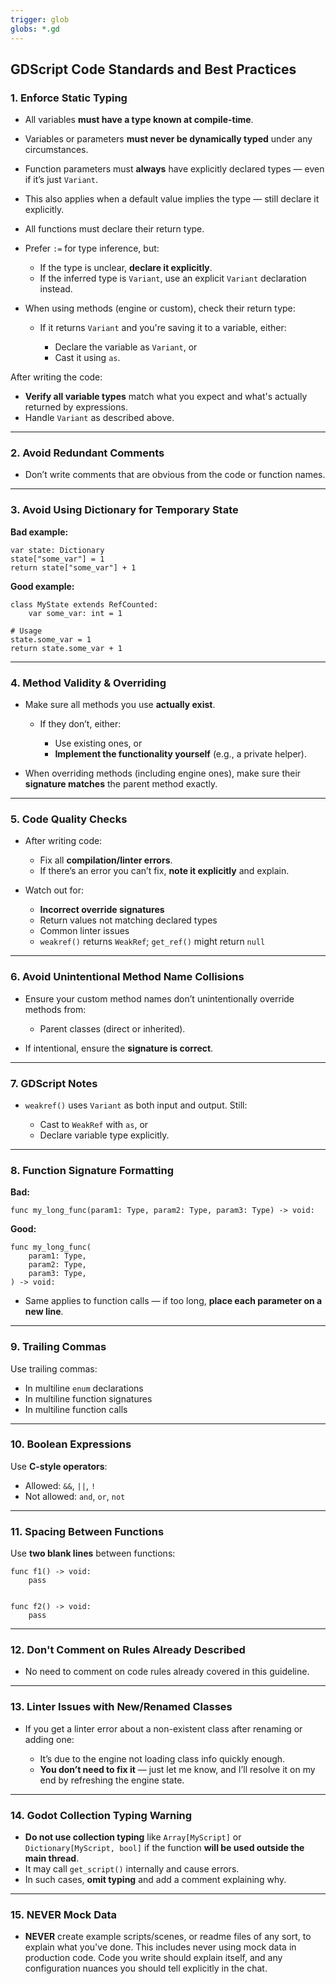 ```yaml
---
trigger: glob
globs: *.gd
---
```


## **GDScript Code Standards and Best Practices**

### **1. Enforce Static Typing**

- All variables **must have a type known at compile-time**.
- Variables or parameters **must never be dynamically typed** under any circumstances.
- Function parameters must **always** have explicitly declared types — even if it’s just `Variant`.
- This also applies when a default value implies the type — still declare it explicitly.
- All functions must declare their return type.
- Prefer `:=` for type inference, but:

  - If the type is unclear, **declare it explicitly**.
  - If the inferred type is `Variant`, use an explicit `Variant` declaration instead.

- When using methods (engine or custom), check their return type:

  - If it returns `Variant` and you're saving it to a variable, either:

    - Declare the variable as `Variant`, or
    - Cast it using `as`.

After writing the code:

- **Verify all variable types** match what you expect and what's actually returned by expressions.
- Handle `Variant` as described above.

---

### **2. Avoid Redundant Comments**

- Don’t write comments that are obvious from the code or function names.

---

### **3. Avoid Using Dictionary for Temporary State**

**Bad example:**

```gdscript
var state: Dictionary
state["some_var"] = 1
return state["some_var"] + 1
```

**Good example:**

```gdscript
class MyState extends RefCounted:
    var some_var: int = 1

# Usage
state.some_var = 1
return state.some_var + 1
```

---

### **4. Method Validity & Overriding**

- Make sure all methods you use **actually exist**.

  - If they don’t, either:

    - Use existing ones, or
    - **Implement the functionality yourself** (e.g., a private helper).

- When overriding methods (including engine ones), make sure their **signature matches** the parent method exactly.

---

### **5. Code Quality Checks**

- After writing code:

  - Fix all **compilation/linter errors**.
  - If there’s an error you can’t fix, **note it explicitly** and explain.

- Watch out for:

  - **Incorrect override signatures**
  - Return values not matching declared types
  - Common linter issues
  - `weakref()` returns `WeakRef`; `get_ref()` might return `null`

---

### **6. Avoid Unintentional Method Name Collisions**

- Ensure your custom method names don’t unintentionally override methods from:

  - Parent classes (direct or inherited).

- If intentional, ensure the **signature is correct**.

---

### **7. GDScript Notes**

- `weakref()` uses `Variant` as both input and output. Still:

  - Cast to `WeakRef` with `as`, or
  - Declare variable type explicitly.

---

### **8. Function Signature Formatting**

**Bad:**

```gdscript
func my_long_func(param1: Type, param2: Type, param3: Type) -> void:
```

**Good:**

```gdscript
func my_long_func(
    param1: Type,
    param2: Type,
    param3: Type,
) -> void:
```

- Same applies to function calls — if too long, **place each parameter on a new line**.

---

### **9. Trailing Commas**

Use trailing commas:

- In multiline `enum` declarations
- In multiline function signatures
- In multiline function calls

---

### **10. Boolean Expressions**

Use **C-style operators**:

- Allowed: `&&`, `||`, `!`
- Not allowed: `and`, `or`, `not`

---

### **11. Spacing Between Functions**

Use **two blank lines** between functions:

```gdscript
func f1() -> void:
    pass


func f2() -> void:
    pass
```

---

### **12. Don't Comment on Rules Already Described**

- No need to comment on code rules already covered in this guideline.

---

### **13. Linter Issues with New/Renamed Classes**

- If you get a linter error about a non-existent class after renaming or adding one:

  - It’s due to the engine not loading class info quickly enough.
  - **You don’t need to fix it** — just let me know, and I’ll resolve it on my end by refreshing the engine state.

---

### **14. Godot Collection Typing Warning**

- **Do not use collection typing** like `Array[MyScript]` or `Dictionary[MyScript, bool]` if the function **will be used outside the main thread**.
- It may call `get_script()` internally and cause errors.
- In such cases, **omit typing** and add a comment explaining why.

---

### **15. NEVER Mock Data**

- **NEVER** create example scripts/scenes, or readme files of any sort, to explain what you've done. This includes never using mock data in production code. Code you write should explain itself, and any configuration nuances you should tell explicitly in the chat.
